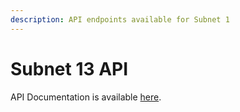 ```yaml
---
description: API endpoints available for Subnet 1
---
```


# Subnet 13 API

API Documentation is available [here](https://sn13.api.macrocosmos.ai/redoc).
